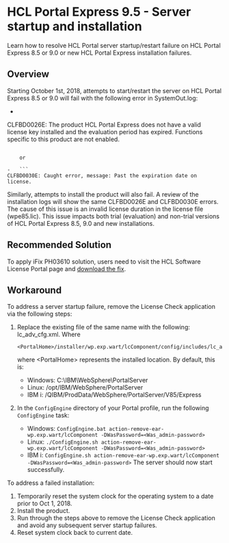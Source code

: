 # HCL Portal Express 9.5 - Server startup and installation

Learn how to resolve HCL Portal server startup/restart failure on HCL Portal Express 8.5 or 9.0 or new HCL Portal Express installation failures.

## Overview

Starting October 1st, 2018, attempts to start/restart the server on HCL Portal Express 8.5 or 9.0 will fail with the following error in SystemOut.log:

-   ```
CLFBD0026E: The product HCL Portal Express does not have a valid license key installed and the evaluation period has expired. 
Functions specific to this product are not enabled.
```

    or

-   ```
CLFBD0030E: Caught error, message: Past the expiration date on license.
```


Similarly, attempts to install the product will also fail. A review of the installation logs will show the same CLFBD0026E and CLFBD0030E errors. The cause of this issue is an invalid license duration in the license file \(wpe85.lic\). This issue impacts both trial \(evaluation\) and non-trial versions of HCL Portal Express 8.5, 9.0 and new installations.

## Recommended Solution

To apply iFix PH03610 solution, users need to visit the HCL Software License Portal page and [download the fix](https://hclsoftware.flexnetoperations.com/flexnet/operationsportal/entitledDownloadFile.action?downloadPkgId=HCL_Portal_Maintenance&orgId=HCL).

## Workaround

To address a server startup failure, remove the License Check application via the following steps:

1.  Replace the existing file of the same name with the following: lc\_adv\_cfg.xml. Where

    ```
    <PortalHome>/installer/wp.exp.wart/lcComponent/config/includes/lc_adv_cfg.xml
    ```

    where <PortalHome\> represents the installed location. By default, this is:

    -   Windows: C:\\IBM\\WebSphere\\PortalServer
    -   Linux: /opt/IBM/WebSphere/PortalServer
    -   IBM i: /QIBM/ProdData/WebSphere/PortalServer/V85/Express
2.  In the `ConfigEngine` directory of your Portal profile, run the following `ConfigEngine` task:

    -   Windows: `ConfigEngine.bat action-remove-ear-wp.exp.wart/lcComponent -DWasPassword=<Was_admin-password>`
    -   Linux: `./ConfigEngine.sh action-remove-ear-wp.exp.wart/lcComponent -DWasPassword=<Was_admin-password>`
    -   IBM i: `ConfigEngine.sh action-remove-ear-wp.exp.wart/lcComponent -DWasPassword=<Was_admin-password>`
    The server should now start successfully.


To address a failed installation:

1.  Temporarily reset the system clock for the operating system to a date prior to Oct 1, 2018.
2.  Install the product.
3.  Run through the steps above to remove the License Check application and avoid any subsequent server startup failures.
4.  Reset system clock back to current date.


